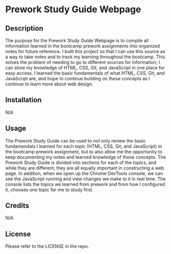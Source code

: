 # Prework Study Guide Webpage

## Description

The purpose for the Prework Study Guide Webpage is to compile all information learned in the bootcamp prework assignments into organized notes for future reference.
I built this project so that I can use this source as a way to take notes and to track my learning throughout the bootcamp.
This solves the problem of needing to go to different sources for information; I can store my knowledge of HTML, CSS, Git, and JavaScript in one place for easy access.
I learned the basic fundamentals of what HTML, CSS, Git, and JavaScript are, and hope to continue building on these concepts as I continue to learn more about web design.

## Installation

N/A

## Usage

The Prework Study Guide can be used to not only review the basic fundamendals I learned for each topic (HTML, CSS, Git, and JavaScript) in the bootcamp prework assignment, but to also allow me the opportunity to keep documenting my notes and learned knowledge of these concepts. The Prework Study Guide is divided into sections for each of the topics, and while they are different, they are all equally important in constructing a web page. In addition, when we open up the Chrome DevTools console, we can see the JavaScript running and view changes we make to it in real time. The console lists the topics we learned from prework and from how I configured it, chooses one topic for me to study first.

## Credits

N/A

## License

Please refer to the LICENSE in the repo.